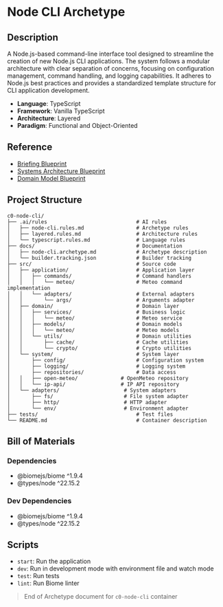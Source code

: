 # Node CLI Archetype

## Description

A Node.js-based command-line interface tool designed to streamline the creation of new Node.js CLI applications. The system follows a modular architecture with clear separation of concerns, focusing on configuration management, command handling, and logging capabilities. It adheres to Node.js best practices and provides a standardized template structure for CLI application development.

- **Language**: TypeScript
- **Framework**: Vanilla TypeScript
- **Architecture**: Layered
- **Paradigm**: Functional and Object-Oriented

## Reference

- [Briefing Blueprint](/docs/briefing.blueprint.md)
- [Systems Architecture Blueprint](/docs/systems-architecture.blueprint.md)
- [Domain Model Blueprint](/docs/domain-model.blueprint.md)

## Project Structure

```
c0-node-cli/
├── .ai/rules                             # AI rules
│   ├── node-cli.rules.md                 # Archetype rules
│   ├── layered.rules.md                  # Architecture rules
│   └── typescript.rules.md               # Language rules
├── docs/                                 # Documentation
│   ├── node-cli.archetype.md             # Archetype description
│   └── builder.tracking.json             # Builder tracking
├── src/                                  # Source code
│   ├── application/                      # Application layer
│   │   ├── commands/                     # Command handlers
│   │   │   └── meteo/                    # Meteo command implementation
│   │   └── adapters/                     # External adapters
│   │       └── args/                     # Arguments adapter
│   ├── domain/                           # Domain layer
│   │   ├── services/                     # Business logic
│   │   │   └── meteo/                    # Meteo service
│   │   ├── models/                       # Domain models
│   │   │   └── meteo/                    # Meteo models
│   │   └── utils/                        # Domain utilities
│   │       ├── cache/                    # Cache utilities
│   │       └── crypto/                   # Crypto utilities
│   └── system/                           # System layer
│       ├── config/                       # Configuration system
│       ├── logging/                      # Logging system
│       ├── repositories/                 # Data access
│   │   ├── open-meteo/              # OpenMeteo repository
│   │   └── ip-api/                  # IP API repository
│   └── adapters/                     # System adapters
│       ├── fs/                       # File system adapter
│       ├── http/                     # HTTP adapter
│       └── env/                      # Environment adapter
├── tests/                                # Test files
└── README.md                             # Container description
```

## Bill of Materials

### Dependencies

- @biomejs/biome ^1.9.4
- @types/node ^22.15.2

### Dev Dependencies

- @biomejs/biome ^1.9.4
- @types/node ^22.15.2

## Scripts

- `start`: Run the application
- `dev`: Run in development mode with environment file and watch mode
- `test`: Run tests
- `lint`: Run Biome linter

> End of Archetype document for `c0-node-cli` container
